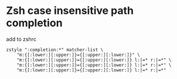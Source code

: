 # Zsh case insensitive path completion

add to zshrc

	zstyle ":completion:*" matcher-list \
		"m:{[:lower:][:upper:]}={[:upper:][:lower:]}" \
		"m:{[:lower:][:upper:]}={[:upper:][:lower:]} l:|=* r:|=*" \
		"m:{[:lower:][:upper:]}={[:upper:][:lower:]} l:|=* r:|=*" \
		"m:{[:lower:][:upper:]}={[:upper:][:lower:]} l:|=* r:|=*"

